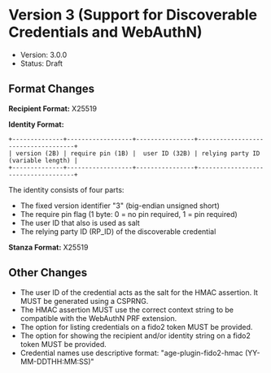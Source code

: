 # Version 3 (Support for Discoverable Credentials and WebAuthN)

- Version: 3.0.0
- Status: Draft

## Format Changes

**Recipient Format:** X25519

**Identity Format:**

```
+--------------+------------------+----------------+------------------------------------+
| version (2B) | require pin (1B) |  user ID (32B) | relying party ID (variable length) |
+--------------+------------------+----------------+------------------------------------+
```

The identity consists of four parts:

- The fixed version identifier "3" (big-endian unsigned short)
- The require pin flag (1 byte: 0 = no pin required, 1 = pin required)
- The user ID that also is used as salt
- The relying party ID (RP_ID) of the discoverable credential 

**Stanza Format:** X25519

## Other Changes

- The user ID of the credential acts as the salt for the HMAC assertion. It MUST be generated using a CSPRNG.
- The HMAC assertion MUST use the correct context string to be compatible with the WebAuthN PRF extension.
- The option for listing credentials on a fido2 token MUST be provided.
- The option for showing the recipient and/or identity string on a fido2 token MUST be provided.
- Credential names use descriptive format: "age-plugin-fido2-hmac (YY-MM-DDTHH:MM:SS)"

